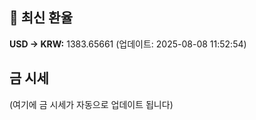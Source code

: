 
## 💱 최신 환율
<!-- EXCHANGE_RATE_START -->
**USD → KRW:** 1383.65661 (업데이트: 2025-08-08 11:52:54)
<!-- EXCHANGE_RATE_END -->

## 금 시세
<!-- GOLD_PRICE_START -->
(여기에 금 시세가 자동으로 업데이트 됩니다)
<!-- GOLD_PRICE_END -->

